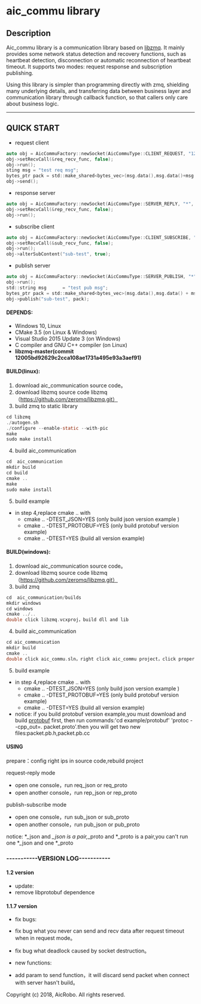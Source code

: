 # aic_commu library

## Description


Aic_commu library is a communication library based on  [libzmq](https://github.com/zeromq/libzmq "libzmq"). It mainly provides some network status detection and recovery functions, such as heartbeat detection, disconnection or automatic reconnection of heartbeat timeout. It supports two modes: request response and subscription publishing.


Using this library is simpler than programming directly with zmq, shielding many underlying details, and transferring data between business layer and communication library through callback function, so that callers only care about business logic.


****

## QUICK START

* request client
```c
auto obj = AicCommuFactory::newSocket(AicCommuType::CLIENT_REQUEST, "127.0.0.1", 60005, "req");
obj->setRecvCall(&req_recv_func, false);
obj->run(); 
sting msg = "test req msg";
bytes_ptr pack = std::make_shared<bytes_vec>(msg.data(),msg.data()+msg.size()); 
obj->send();
```

* response server
```c
auto obj = AicCommuFactory::newSocket(AicCommuType::SERVER_REPLY, "*", 60005, "rep");
obj->setRecvCall(&rep_recv_func, false);
obj->run(); 
```

* subscribe client
```c
auto obj = AicCommuFactory::newSocket(AicCommuType::CLIENT_SUBSCRIBE, "127.0.0.1", 60006, "sub");
obj->setRecvCall(&sub_recv_func, false);
obj->run();
obj->alterSubContent("sub-test", true);
```

* publish server
```c
auto obj = AicCommuFactory::newSocket(AicCommuType::SERVER_PUBLISH, "*", 60006, "pub");
obj->run();
std::string msg      = "test pub msg";
bytes_ptr pack = std::make_shared<bytes_vec>(msg.data(),msg.data() + msg.length());
obj->publish("sub-test", pack);
```

#### DEPENDS:

- Windows 10, Linux
- CMake 3.5 (on Linux & Windows)
- Visual Studio 2015 Update 3 (on Windows)
- C compiler and GNU C++ compiler (on Linux)
- **libzmq-master(commit 12005bd92629c2cca108ae1731a495e93a3aef91)**

#### BUILD(linux):

1. download aic_communication source code。
2. download libzmq source code
    libzmq（https://github.com/zeromq/libzmq.git）
3. build zmq to static library
```c
cd libzmq
./autogen.sh
./configure --enable-static --with-pic 
make
sudo make install
```
4. build aic_communication
```c
cd  aic_communication
mkdir build 
cd build 
cmake .. 
make
sudo make install
```
	
5. build example
 * in step 4,replace cmake .. with
    - cmake .. -DTEST_JSON=YES (only build json version example )
    - cmake .. -DTEST_PROTOBUF=YES (only build protobuf version example)
    - cmake .. -DTEST=YES (build all version example)

#### BUILD(windows):

1. download aic_communication source code。
2. download libzmq source code
	libzmq（https://github.com/zeromq/libzmq.git）
3. build zmq
```c
cd  aic_communication/builds
mkdir windows 
cd windows 
cmake ../.. 
double click libzmq.vcxproj，build dll and lib
```
4. build aic_communication
```c
cd aic_communication
mkdir build
cmake ..
double click aic_commu.sln，right click aic_commu project，click property，config header and lib file paths of zmq and protobuf，build aic_commu.dll and aic_commu.lib。
```
5. build example
 * in step 4,replace cmake .. with
    - cmake .. -DTEST_JSON=YES (only build json version example )
    - cmake .. -DTEST_PROTOBUF=YES (only build protobuf version example)
    - cmake .. -DTEST=YES (build all version example)
 * notice: if you build protobuf version example,you must download and build [protobuf](https://github.com/protocolbuffers/protobuf "protobuf") first, then run commands:'cd example/protobuf' 'protoc --cpp_out=. packet.proto'.then you will get two new files:packet.pb.h,packet.pb.cc

#### USING

prepare：config right ips in source code,rebuild project 

request-reply mode

 * open one console，run req_json or req_proto
 * open another console，run rep_json or rep_proto
 
publish-subscribe mode

 * open one console，run sub_json or sub_proto
 * open another console，run pub_json or pub_proto

notice: *_json and *_json is a pair,*_proto and *_proto is a pair,you can't run one *_json and one *_proto 



### -----------VERSION LOG-----------

#### 1.2 version   
* update:
 * remove libprotobuf dependence 

#### 1.1.7 version   

* fix bugs:
 * fix bug what you never can send and recv data after request timeout when in request mode。
 * fix bug what deadlock caused by socket destruction。

* new functions:
 * add param to send function，it will discard send packet when connect with server hasn't build。



Copyright (c) 2018, AicRobo.  All rights reserved.
